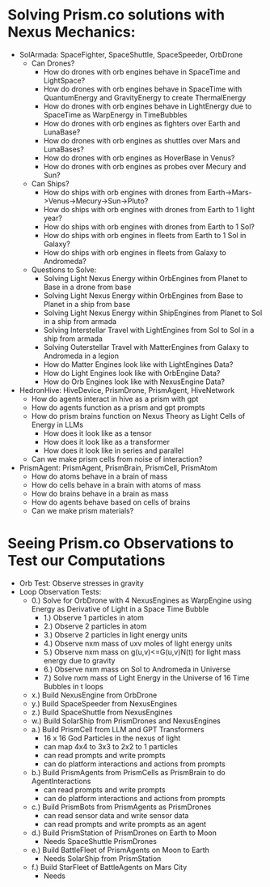 # Solving Prism.co solutions with Nexus Mechanics:
- SolArmada: SpaceFighter, SpaceShuttle, SpaceSpeeder, OrbDrone
    - Can Drones?
        - How do drones with orb engines behave in SpaceTime and LightSpace?
        - How do drones with orb engines behave in SpaceTime with QuantumEnergy and GravityEnergy to create ThermalEnergy
        - How do drones with orb engines behave in LightEnergy due to SpaceTime as WarpEnergy in TimeBubbles
        - How do drones with orb engines as fighters over Earth and LunaBase?
        - How do drones with orb engines as shuttles over Mars and LunaBases?
        - How do drones with orb engines as HoverBase in Venus?
        - How do drones with orb engines as probes over Mecury and Sun?
    - Can Ships?
        - How do ships with orb engines with drones from Earth->Mars->Venus->Mecury->Sun->Pluto?
        - How do ships with orb engines with drones from Earth to 1 light year?
        - How do ships with orb engines with drones from Earth to 1 Sol?
        - How do ships with orb engines in fleets from Earth to 1 Sol in Galaxy?
        - How do ships with orb engines in fleets from Galaxy to Andromeda?
    - Questions to Solve:
        - Solving Light Nexus Energy within OrbEngines from Planet to Base in a drone from base
        - Solving Light Nexus Energy within OrbEngines from Base to Planet in a ship from base
        - Solving Light Nexus Energy within ShipEngines from Planet to Sol in a ship from armada
        - Solving Interstellar Travel with LightEngines from Sol to Sol in a ship from armada
        - Solving Outerstellar Travel with MatterEngines from Galaxy to Andromeda in a legion
        - How do Matter Engines look like with LightEngines Data?
        - How do Light Engines look like with OrbEngine Data?
        - How do Orb Engines look like with NexusEngine Data?
- HedronHive: HiveDevice, PrismDrone, PrismAgent, HiveNetwork
    - How do agents interact in hive as a prism with gpt
    - How do agents function as a prism and gpt prompts
    - How do prism brains function on Nexus Theory as Light Cells of Energy in LLMs
        - How does it look like as a tensor
        - How does it look like as a transformer
        - How does it look like in series and parallel
    - Can we make prism cells from noise of interaction?
- PrismAgent: PrismAgent, PrismBrain, PrismCell, PrismAtom
    - How do atoms behave in a brain of mass
    - How do cells behave in a brain with atoms of mass
    - How do brains behave in a brain as mass
    - How do agents behave based on cells of brains
    - Can we make prism materials?



# Seeing Prism.co Observations to Test our Computations
- Orb Test: Observe stresses in gravity
- Loop Observation Tests:
    - 0.) Solve for OrbDrone with 4 NexusEngines as WarpEngine using Energy as Derivative of Light in a Space Time Bubble
        - 1.) Observe 1 particles in atom
        - 2.) Observe 2 particles in atom
        - 3.) Observe 2 particles in light energy units
        - 4.) Observe nxm mass of uxv moles of light energy units
        - 5.) Observe nxm mass on g(u,v)<=G(u,v)N(t) for light mass energy due to gravity
        - 6.) Observe nxm mass on Sol to Andromeda in Universe
        - 7.) Solve nxm mass of Light Energy in the Universe of 16 Time Bubbles in t loops
    - x.) Build NexusEngine from OrbDrone
    - y.) Build SpaceSpeeder from NexusEngines
    - z.) Build SpaceShuttle from NexusEngines
    - w.) Build SolarShip from PrismDrones and NexusEngines
    - a.) Build PrismCell from LLM and GPT Transformers
        - 16 x 16 God Particles in the nexus of light
        - can map 4x4 to 3x3 to 2x2 to 1 particles
        - can read prompts and write prompts
        - can do platform interactions and actions from prompts
    - b.) Build PrismAgents from PrismCells as PrismBrain to do AgentInteractions
        - can read prompts and write prompts
        - can do platform interactions and actions from prompts
    - c.) Build PrismBots from PrismAgents as PrismDrones
        - can read sensor data and write sensor data
        - can read prompts and write prompts as an agent
    - d.) Build PrismStation of PrismDrones on Earth to Moon
        - Needs SpaceShuttle PrismDrones
    - e.) Build BattleFleet of PrismAgents on Moon to Earth
        - Needs SolarShip from PrismStation
    - f.) Build StarFleet of BattleAgents on Mars City
        - Needs 
